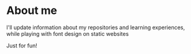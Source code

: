 # About me

I'll update information about my repositories and learning experiences, while playing with font design on static websites  

Just for fun!  